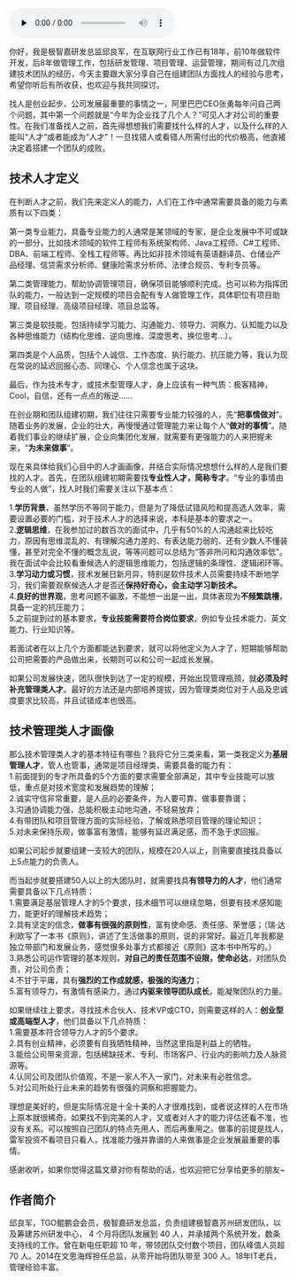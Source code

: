 <audio id="audio" title="第171讲 | 邱良军：如何有效地找到你心仪的人才" controls="" preload="none"><source id="mp3" src="https://static001.geekbang.org/resource/audio/eb/61/ebd8aa051a5b42f80e7ca3afdb658961.mp3"></audio>

你好，我是极智嘉研发总监邱良军，在互联网行业工作已有18年，前10年做软件开发，后8年做管理工作，包括研发管理、项目管理、运营管理，期间有过几次组建技术团队的经历，今天主要跟大家分享自己在组建团队方面找人的经验与思考，希望你听后有所收获，也欢迎与我共同探讨。

找人是创业起步、公司发展最重要的事情之一，阿里巴巴CEO张勇每年问自己两个问题，其中第一个问题就是“今年为企业找了几个人？”可见人才对公司的重要性。在我们准备找人之前，首先得想想我们需要找什么样的人才，以及什么样的人能叫“人才”或者能成为“人才”！一旦找错人或看错人所需付出的代价极高，他直接决定着搭建一个团队的成败。

## 技术人才定义

在判断人才之前，我们先来定义人的能力，人们在工作中通常需要具备的能力与素质有以下四类：

第一类专业能力，具备专业能力的人通常是某领域的专家，是企业发展中不可或缺的一部分，比如技术领域的软件工程师有系统架构师、Java工程师、C#工程师、DBA、前端工程师、全栈工程师等。再比如非技术领域有英语翻译员、仓储业产品经理、信贷需求分析师、健康险需求分析师、法律合规员、专利专员等。

第二类管理能力，帮助协调管理项目，确保项目能够顺利完成。也可以称为指挥团队的能力，一般达到一定规模的项目会配有专人做管理工作，具体职位有项目助理、项目经理、高级项目经理、项目总监等。

第三类是软技能，包括持续学习能力、沟通能力、领导力、洞察力、认知能力以及各种思维能力（结构化思维、逆向思维、深度思考、换位思考…）。

第四类是个人品质，包括个人诚信、工作态度、执行能力、抗压能力等，我认为现在常说的延迟回报心态、同理心、个人信念也属于这块。

最后，作为技术专才，或技术型管理人才，身上应该有一种气质：极客精神，Cool，自信，还有一点点的叛逆……

在创业期和团队组建初期，我们往往只需要专业能力较强的人，先“**把事情做对**”。随着业务的发展，企业的壮大，再慢慢通过管理能力来让每个人“**做对的事情**”。随着我们事业的继续扩展，企业向集团化发展，就需要有更强能力的人来把握未来，“**为未来做事**”。

现在来具体给我们心目中的人才画画像，并结合实际情况想想什么样的人是我们要找的人才。首先，在团队组建初期需要找**专业性人才，简称专才**。“专业的事情由专业的人做”，找人时我们需要关注以下基本点：

1.**学历背景**，虽然学历不等同于能力，但是为了降低试错风险和提高选人效率，需要设置必要的门槛，对于技术人才的选择来说，本科是基本的要求之一。<br>
2.**逻辑思维**，在我参加过的数百次的面试中，几乎有50%的人沟通起来比较吃力，原因有思维混乱的、有理解沟通力差的、有表达能力弱的、还有少数人不懂装懂，甚至对完全不懂的概念乱说，等等问题可以总结为“答非所问和沟通效率低"。我在面试中会比较看重候选人的逻辑思维能力，包括逻辑的条理性、逻辑闭环等。<br>
3.**学习动力或习惯**，技术发展日新月异，特别是软件技术人员需要持续不断地学习，我们需要观察候选人才是否还**保持好奇心，会主动学习新技术。**<br>
4.**良好的世界观**，思考问题不偏激，不能想一出是一出，具体表现为**不频繁跳槽**，具备一定的抗压能力；<br>
5.之前提到过的基本要求，**专业技能需要符合岗位要求**，例如专业技术能力、英文能力、行业知识等。

若面试者在以上几个方面都能达到要求，就可以将他定义为人才了，短期能够帮助公司把需要的产品做出来，长期则可以和公司一起成长发展。

如果公司发展快速，团队很快到达了一定的规模，开始出现管理瓶颈，就**必须及时补充管理类人才**。最好的方法还是内部培养提拔，因为管理类岗位对于人品及忠诚度要求比较高，并且试错成本也很高。

## 技术管理类人才画像

那么技术管理类人才的基本特征有哪些？我将它分三类来看，第一类我定义为**基层管理人才**，管人也管事，通常是项目经理类，需要具备的能力有：<br>
1.前面提到的专才所具备的5个方面的要求需要全部满足，其中专业技能可以放低，重点是对技术宽度和发展趋势的理解；<br>
2.诚实守信非常重要，是人品的必要条件，为人要可靠、做事要靠谱；<br>
3.沟通协调能力强，总能积极主动地沟通，不轻易放弃；<br>
4.有带团队和项目管理方面的实际经验，了解或熟悉项目管理的理论知识；<br>
5.对未来保持乐观，做事富有激情，能够有延迟满足感，而不急于求回报。

如果公司起步就要组建一支较大的团队，规模在20人以上，则需要直接找具备以上5点能力的负责人。

而当起步就要搭建50人以上的大团队时，就需要找具**有领导力的人才**，他们通常需要具备以下几点特质：<br>
1.需要满足基层管理人才的5个要求，技术细节可以继续忽略，但要有技术感知能力，能更好的理解技术趋势；<br>
2.具有坚定的信念，**做事有很强的原则性**，富有使命感、责任感、荣誉感；（瑞·达利欧写了一本书《原则》，讲述了生活做事的原则，说的非常好。最近几年我都是独立带部门和发展业务，感觉很多处事方式都接近《原则》这本书中所写的。）<br>
3.熟悉公司运作管理的基本规则，**对自己的责任范围不设限，使命必达**，对团队负责，对公司负责；<br>
4.不甘于平庸，具有**强烈的工作成就感，极强的沟通力**；<br>
5.富有领导力，有激情有感染力，通过**内驱来领导团队成长**，能凝聚团队的力量。

如果继续往上要求，寻找技术合伙人、技术VP或CTO，则需要这样的人：**创业型或高端型人才**，他们具备以下几点特质：<br>
1.需要基本符合领导力人才的5个要求。<br>
2.具有创业精神，必须要有自我牺牲精神，当然这里指是利益上的牺牲。<br>
3.能给公司带来资源，包括稀缺技术、专利、市场客户、行业内的影响力及人脉资源等。<br>
4.认同公司及团队价值观，不是一家人不入一家门，对未来有必胜信念。<br>
5.对公司所处行业未来的趋势有很强的洞察和把握能力。

理想是美好的，但是实际情况是十全十美的人才很难找到，或者说这样的人在市场上原本就很稀奇。如果找不到完美的人才，又或者对人才的能力评估还看不准，也没有关系。可以按照自己团队的特点先用人，而后再重用之。做事的前提是找人，雷军投资不看项目只看人，找准能力强并靠谱的人来做事是企业发展最重要的事情。

感谢收听，如果你觉得这篇文章对你有帮助的话，也欢迎把它分享给更多的朋友~

## 作者简介

邱良军，TGO鲲鹏会会员，极智嘉研发总监，负责组建极智嘉苏州研发团队，以及筹建苏州研发中心， 4 个月将团队发展到 40 人，并承接两个系统开发，数条支持线的工作。曾在新电任职超 10 年，带领团队交付数个项目，团队峰值人员超 70 人。2014在文思海辉担任总监，从零开始将团队带至 300 人。18年IT老兵，管理经验丰富。


